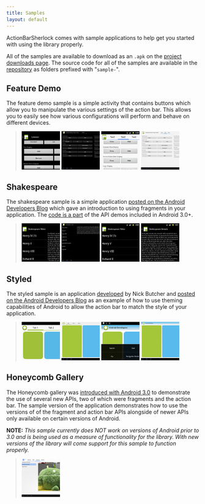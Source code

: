 ```yaml
---
title: Samples
layout: default
---
```



ActionBarSherlock comes with sample applications to help get you started with
using the library properly.

All of the samples are available to download as an `.apk` on the [project
downloads page][DL]. The source code for all of the samples are available in
the [repository][REPO] as folders prefixed with "`sample-`".


Feature Demo
------------

The feature demo sample is a simple activity that contains buttons which allow
you to manipulate the various settings of the action bar. This allows you to
easily see how various configurations will perform and behave on different
devices.

> [![Feature Demo 01 on 2.3.3][S_DEMO_01_2T]][S_DEMO_01_2]
> [![Feature Demo 01 on 3.1][S_DEMO_01_3T]][S_DEMO_01_3]
> [![Feature Demo 02 on 2.3.3][S_DEMO_02_2T]][S_DEMO_02_2]
> [![Feature Demo 02 on 3.1][S_DEMO_02_3T]][S_DEMO_02_3]


Shakespeare
-----------

The shakespeare sample is a simple application [posted on the Android
Developers Blog][SHAKE_POST] which gave an introduction to using fragments in
your application. The [code is a part][SHAKE_CODE] of the API demos included
in Android 3.0+.

> [![Shakespeare 01 on 2.3.3][S_SHAKE_01_2T]][S_SHAKE_01_2]
> [![Shakespeare 01 on 3.1][S_SHAKE_01_3T]][S_SHAKE_01_3]
> [![Shakespeare 02 on 2.3.3][S_SHAKE_02_2T]][S_SHAKE_02_2]
> [![Shakespeare 03 on 2.3.3][S_SHAKE_03_2T]][S_SHAKE_03_2]


Styled
------

The styled sample is an application [developed][STYLED_REPO] by Nick Butcher
and [posted on the Android Developers Blog][STYLED_POST] as an example of how to
use theming capabilities of Android to allow the action bar to match the style
of your application.

> [![Styled 01 on 2.3.3][S_STYLED_01_2T]][S_STYLED_01_2]
> [![Styled 01 on 3.1][S_STYLED_01_3T]][S_STYLED_01_3]
> [![Styled 02 on 2.3.3][S_STYLED_02_2T]][S_STYLED_02_2]
> [![Styled 02 on 3.1][S_STYLED_02_3T]][S_STYLED_02_3]


Honeycomb Gallery
-----------------

The Honeycomb gallery was [introduced with Android 3.0][GALLERY_CODE] to
demonstrate the use of several new APIs, two of which were fragments and the
action bar. The sample version of the application demonstrates how to use the
versions of of the fragment and action bar APIs alongside of newer APIs only
available on certain versions of Android.

**NOTE:** _This sample currently does NOT work on versions of Android prior to
3.0 and is being used as a measure of functionality for the library. With new
versions of the library will come support for this sample to function properly._

> [![Honecomb Gallery 01 on 3.0][S_GALLERY_01_3T]][S_GALLERY_01_3]






 [REPO]: https://github.com/JakeWharton/ActionBarSherlock
 [DL]: https://github.com/JakeWharton/ActionBarSherlock/downloads
 [SHAKE_POST]: http://android-developers.blogspot.com/2011/02/android-30-fragments-api.html
 [SHAKE_CODE]: http://developer.android.com/resources/samples/ApiDemos/src/com/example/android/apis/app/FragmentLayout.html
 [STYLED_POST]: http://android-developers.blogspot.com/2011/04/customizing-action-bar.html
 [STYLED_REPO]: http://code.google.com/p/styled-action-bar/
 [GALLERY_CODE]: http://developer.android.com/resources/samples/HoneycombGallery/index.html
 [S_DEMO_01_2]: /static/sample_featuredemo_01_2.3.3.png
 [S_DEMO_01_2T]: /static/sample_featuredemo_01_2.3.3.thumb.png
 [S_DEMO_01_3]: /static/sample_featuredemo_01_3.1.png
 [S_DEMO_01_3T]: /static/sample_featuredemo_01_3.1.thumb.png
 [S_DEMO_02_2]: /static/sample_featuredemo_02_2.3.3.png
 [S_DEMO_02_2T]: /static/sample_featuredemo_02_2.3.3.thumb.png
 [S_DEMO_02_3]: /static/sample_featuredemo_02_3.1.png
 [S_DEMO_02_3T]: /static/sample_featuredemo_02_3.1.thumb.png
 [S_GALLERY_01_3]: /static/sample_hcgallery_01_3.0.png
 [S_GALLERY_01_3T]: /static/sample_hcgallery_01_3.0.thumb.png
 [S_SHAKE_01_2]: /static/sample_shakespeare_01_2.3.3.png
 [S_SHAKE_01_2T]: /static/sample_shakespeare_01_2.3.3.thumb.png
 [S_SHAKE_01_3]: /static/sample_shakespeare_01_3.1.png
 [S_SHAKE_01_3T]: /static/sample_shakespeare_01_3.1.thumb.png
 [S_SHAKE_02_2]: /static/sample_shakespeare_02_2.3.3.png
 [S_SHAKE_02_2T]: /static/sample_shakespeare_02_2.3.3.thumb.png
 [S_SHAKE_03_2]: /static/sample_shakespeare_03_2.3.3.png
 [S_SHAKE_03_2T]: /static/sample_shakespeare_03_2.3.3.thumb.png
 [S_STYLED_01_2]: /static/sample_styled_01_2.3.3.png
 [S_STYLED_01_2T]: /static/sample_styled_01_2.3.3.thumb.png
 [S_STYLED_01_3]: /static/sample_styled_01_3.1.png
 [S_STYLED_01_3T]: /static/sample_styled_01_3.1.thumb.png
 [S_STYLED_02_2]: /static/sample_styled_02_2.3.3.png
 [S_STYLED_02_2T]: /static/sample_styled_02_2.3.3.thumb.png
 [S_STYLED_02_3]: /static/sample_styled_02_3.1.png
 [S_STYLED_02_3T]: /static/sample_styled_02_3.1.thumb.png

